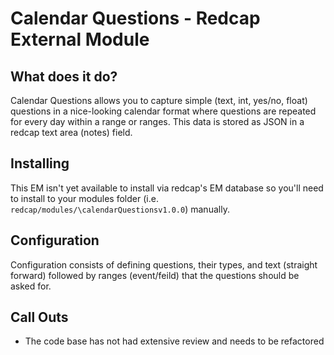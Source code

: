 # Calendar Questions - Redcap External Module

## What does it do?

Calendar Questions allows you to capture simple (text, int, yes/no, float) questions in a nice-looking calendar format where questions are repeated for every day within a range or ranges. This data is stored as JSON in a redcap text area (notes) field.

## Installing

This EM isn't yet available to install via redcap's EM database so you'll need to install to your modules folder (i.e. `redcap/modules/\calendarQuestionsv1.0.0`) manually.

## Configuration

Configuration consists of defining questions, their types, and text (straight forward) followed by ranges (event/feild) that the questions should be asked for. 

## Call Outs

* The code base has not had extensive review and needs to be refactored